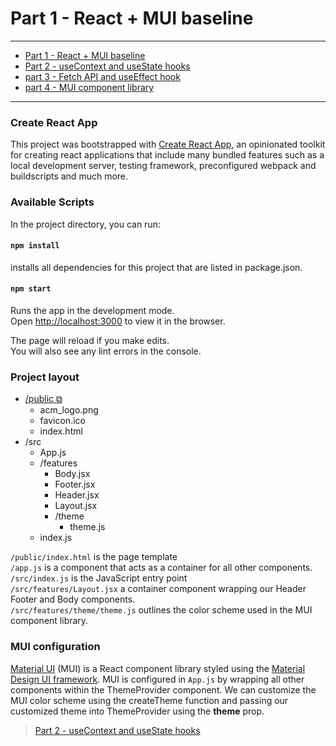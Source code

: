 # Part 1 - React + MUI baseline

<hr />

+ [Part 1 - React + MUI baseline](https://github.com/CSUN-ACM/react-mui-workshop/tree/part1-react+mui-baseline)
+ [Part 2 - useContext and useState hooks](https://github.com/CSUN-ACM/react-mui-workshop/tree/Part2-useContext%26useState)
+ [part 3 - Fetch API and useEffect hook](https://github.com/CSUN-ACM/react-mui-workshop/tree/Part3-Fetch+useEffect)
+ [part 4 - MUI component library](https://github.com/CSUN-ACM/react-mui-workshop/tree/part4-MUI)

<hr />

### Create React App
This project was bootstrapped with [Create React App](https://create-react-app.dev/docs/getting-started), an opinionated 
toolkit for creating react applications that include many bundled features such as a local development server, 
testing framework, preconfigured webpack and buildscripts and much more.

### Available Scripts
In the project directory, you can run:

#### `npm install`
installs all dependencies for this project that are listed in package.json.

#### `npm start`
Runs the app in the development mode.\
Open [http://localhost:3000](http://localhost:3000) to view it in the browser.

The page will reload if you make edits.\
You will also see any lint errors in the console.

###  Project layout
* [/public ⧉](https://create-react-app.dev/docs/using-the-public-folder/)
  * acm_logo.png
  * favicon.ico
  * index.html
* /src
  * App.js
  * /features
    * Body.jsx
    * Footer.jsx
    * Header.jsx
    * Layout.jsx
    * /theme
      * theme.js
  * index.js
  
`/public/index.html`  is the page template\
`/app.js` is a component that acts as a container for all other components.\
`/src/index.js` is the JavaScript entry point\
`/src/features/Layout.jsx` a container component wrapping our Header Footer and Body components.\
`/src/features/theme/theme.js` outlines the color scheme used in the MUI component library.

### MUI configuration
[Material UI](https://mui.com) (MUI) is a React component library styled using the
[Material Design UI framework](https://material.io/design/introduction). MUI is configured in `App.js` by wrapping all
other components within the ThemeProvider component. We can customize the MUI color scheme using the createTheme 
function and passing our customized theme into ThemeProvider using the **theme** prop.

> [Part 2 - useContext and useState hooks](https://github.com/CSUN-ACM/react-mui-workshop/tree/Part2-useContext%26useState)
